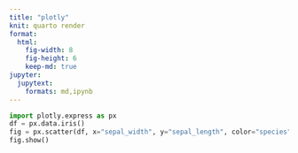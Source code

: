 ```yaml
---
title: "plotly"
knit: quarto render
format: 
  html:
    fig-width: 8
    fig-height: 6
    keep-md: true
jupyter:
  jupytext:
    formats: md,ipynb
---
```


```python fig.cap="my figure" label="fig:plotly" tags=["remove-code"]
import plotly.express as px
df = px.data.iris()
fig = px.scatter(df, x="sepal_width", y="sepal_length", color="species")
fig.show()
```
